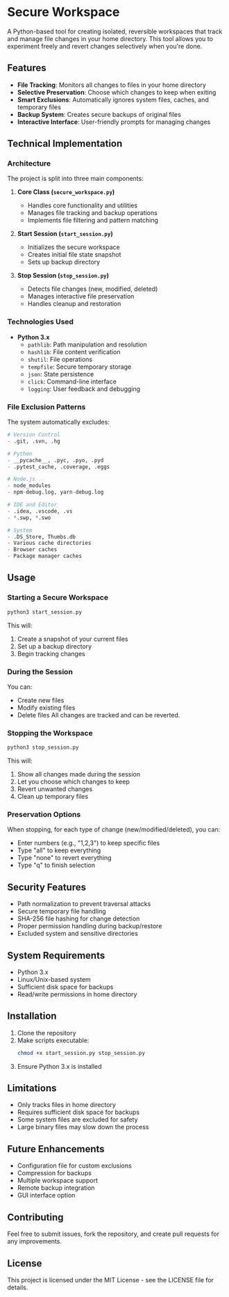 # Secure Workspace

A Python-based tool for creating isolated, reversible workspaces that track and manage file changes in your home directory. This tool allows you to experiment freely and revert changes selectively when you're done.

## Features

- **File Tracking**: Monitors all changes to files in your home directory
- **Selective Preservation**: Choose which changes to keep when exiting
- **Smart Exclusions**: Automatically ignores system files, caches, and temporary files
- **Backup System**: Creates secure backups of original files
- **Interactive Interface**: User-friendly prompts for managing changes

## Technical Implementation

### Architecture

The project is split into three main components:

1. **Core Class (`secure_workspace.py`)**
   - Handles core functionality and utilities
   - Manages file tracking and backup operations
   - Implements file filtering and pattern matching

2. **Start Session (`start_session.py`)**
   - Initializes the secure workspace
   - Creates initial file state snapshot
   - Sets up backup directory

3. **Stop Session (`stop_session.py`)**
   - Detects file changes (new, modified, deleted)
   - Manages interactive file preservation
   - Handles cleanup and restoration

### Technologies Used

- **Python 3.x**
  - `pathlib`: Path manipulation and resolution
  - `hashlib`: File content verification
  - `shutil`: File operations
  - `tempfile`: Secure temporary storage
  - `json`: State persistence
  - `click`: Command-line interface
  - `logging`: User feedback and debugging

### File Exclusion Patterns

The system automatically excludes:
```python
# Version Control
- .git, .svn, .hg

# Python
- __pycache__, .pyc, .pyo, .pyd
- .pytest_cache, .coverage, .eggs

# Node.js
- node_modules
- npm-debug.log, yarn-debug.log

# IDE and Editor
- .idea, .vscode, .vs
- *.swp, *.swo

# System
- .DS_Store, Thumbs.db
- Various cache directories
- Browser caches
- Package manager caches
```

## Usage

### Starting a Secure Workspace

```bash
python3 start_session.py
```
This will:
1. Create a snapshot of your current files
2. Set up a backup directory
3. Begin tracking changes

### During the Session

You can:
- Create new files
- Modify existing files
- Delete files
All changes are tracked and can be reverted.

### Stopping the Workspace

```bash
python3 stop_session.py
```
This will:
1. Show all changes made during the session
2. Let you choose which changes to keep
3. Revert unwanted changes
4. Clean up temporary files

### Preservation Options

When stopping, for each type of change (new/modified/deleted), you can:
- Enter numbers (e.g., "1,2,3") to keep specific files
- Type "all" to keep everything
- Type "none" to revert everything
- Type "q" to finish selection

## Security Features

- Path normalization to prevent traversal attacks
- Secure temporary file handling
- SHA-256 file hashing for change detection
- Proper permission handling during backup/restore
- Excluded system and sensitive directories

## System Requirements

- Python 3.x
- Linux/Unix-based system
- Sufficient disk space for backups
- Read/write permissions in home directory

## Installation

1. Clone the repository
2. Make scripts executable:
   ```bash
   chmod +x start_session.py stop_session.py
   ```
3. Ensure Python 3.x is installed

## Limitations

- Only tracks files in home directory
- Requires sufficient disk space for backups
- Some system files are excluded for safety
- Large binary files may slow down the process

## Future Enhancements

- Configuration file for custom exclusions
- Compression for backups
- Multiple workspace support
- Remote backup integration
- GUI interface option

## Contributing

Feel free to submit issues, fork the repository, and create pull requests for any improvements.

## License

This project is licensed under the MIT License - see the LICENSE file for details. 
